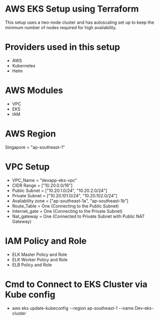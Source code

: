 # AWS EKS Setup using Terraform
This setup uses a two-node cluster and has autoscaling set up to keep the minimum number of nodes required for high availability.

# Providers used in this setup
* AWS
* Kubernetes
* Helm

# AWS Modules
* VPC
* EKS
* IAM


# AWS Region
Singapore = "ap-southeast-1"

# VPC Setup
* VPC_Name = "devapp-eks-vpc"
* CIDR Range =  ["10.20.0.0/16"]
* Public Subnet = ["10.20.1.0/24", "10.20.2.0/24"]
* Private Subnet = ["10.20.101.0/24", "10.20.102.0/24"]
* Avaliability zone = ["ap-southeast-1a", "ap-southeast-1b"]
* Route_Table =  One (Connecting to the Public Subnet)
* Internet_gate = One (Connecting to the Private Subnet)
* Nat_gateway = One (Connected to Private Subnet with Public NAT Gateway)

# IAM Policy and Role
* ELK Master Policy and Role
* ELK Worker Policy and Role
* ELB Policy and Role

# Cmd to Connect to EKS Cluster via Kube config
* aws eks update-kubeconfig --region ap-southeast-1 --name Dev-eks-cluster